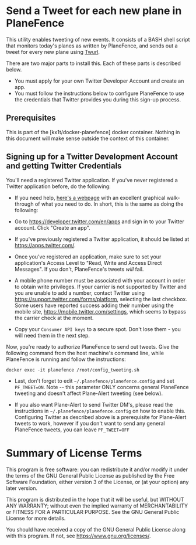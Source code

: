 # Send a Tweet for each new plane in PlaneFence
This utility enables tweeting of new events. It consists of a BASH shell script that monitors today's planes as written by PlaneFence, and sends out a tweet for every new plane using [Twurl](https://github.com/twitter/twurl).

There are two major parts to install this. Each of these parts is described below.

- You must apply for your own Twitter Developer Account and create an app.
- You must follow the instructions below to configure PlaneFence to use the credentials that Twitter provides you during this sign-up process.

## Prerequisites
This is part of the [kx1t/docker-planefence] docker container. Nothing in this document will make sense outside the context of this container.

## Signing up for a Twitter Development Account and getting Twitter Credentials

You'll need a registered Twitter application. If you've never registered a Twitter application before, do the following:

- If you need help, [here's a webpage](https://elfsight.com/blog/2020/03/how-to-get-twitter-api-key/) with an excellent graphical walk-through of what you need to do. In short, this is the same as doing the following:

- Go to https://developer.twitter.com/en/apps and sign in to your Twitter account. Click "Create an app".

- If you've previously registered a Twitter application, it should be listed at https://apps.twitter.com/.
- Once you've registered an application, make sure to set your application's Access Level to "Read, Write and Access Direct Messages". If you don't, PlaneFence's tweets *will* fail.

- A mobile phone number must be associated with your account in order to obtain write privileges. If your carrier is not supported by Twitter and you are unable to add a number, contact Twitter using https://support.twitter.com/forms/platform, selecting the last checkbox. Some users have reported success adding their number using the mobile site, https://mobile.twitter.com/settings, which seems to bypass the carrier check at the moment.

- Copy your `Consumer API keys` to a secure spot. Don't lose them - you will need them in the next step.

Now, you're ready to authorize PlaneFence to send out tweets. Give the following command from the host machine's command line, while PlaneFence is running and follow the instructions:
```
docker exec -it planefence /root/config_tweeting.sh
```

- Last, don't forget to edit `~/.planefence/planefence.config` and set `PF_TWEET=ON`. Note -- this parameter ONLY concerns general PlaneFence tweeting and doesn't affect Plane-Alert tweeting (see below).

- If you also want Plane-Alert to send Twitter DM's, please read the instructions in `~/.planefence/planefence.config` on how to enable this. Configuring Twitter as described above is a prerequisite for Plane-Alert tweets to work, however if you don't want to send any general PlaneFence tweets, you can leave `PF_TWEET=OFF`

# Summary of License Terms
This program is free software: you can redistribute it and/or modify
it under the terms of the GNU General Public License as published by
the Free Software Foundation, either version 3 of the License, or
(at your option) any later version.

This program is distributed in the hope that it will be useful,
but WITHOUT ANY WARRANTY; without even the implied warranty of
MERCHANTABILITY or FITNESS FOR A PARTICULAR PURPOSE.  See the
GNU General Public License for more details.

You should have received a copy of the GNU General Public License
along with this program.  If not, see <https://www.gnu.org/licenses/>.
